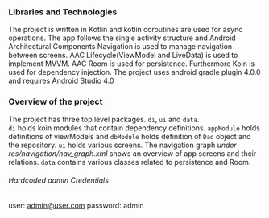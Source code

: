 ### Libraries and Technologies
The project is written in Kotlin and kotlin coroutines are used for async operations.
The app follows the single activity structure and Android Architectural Components Navigation is used to manage navigation between screens.  AAC Lifecycle(ViewModel and LiveData) is used to implement MVVM.  AAC Room is used for persistence.
Furthermore Koin is used for dependency injection.
The project uses android gradle plugin 4.0.0 and requires Android Studio 4.0

### Overview of the project
The project has three top level packages. `di`, `ui` and `data`.  
`di` holds koin modules that contain dependency  definitions.  `appModule` holds definitions of viewModels and `dbModule` holds definition of `Dao` object and the repository.
`ui` holds various screens. The navigation graph *under res/navigation/nav_graph.xml* shows an overview of app screens and their relations.
`data` contains various classes related to persistence and Room.

###### Hardcoded admin Credentials
user: admin@user.com
password: admin